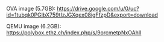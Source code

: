 OVA image (5.7GB):
https://drive.google.com/u/0/uc?id=1tubqk0PGIbX759tIzJGXqex08igFfzpD&export=download

QEMU image (6.2GB):
https://polybox.ethz.ch/index.php/s/9orcmetpNxOAhlI